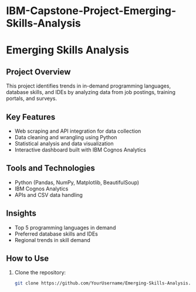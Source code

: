 # IBM-Capstone-Project-Emerging-Skills-Analysis
# Emerging Skills Analysis

## Project Overview
This project identifies trends in in-demand programming languages, database skills, and IDEs by analyzing data from job postings, training portals, and surveys.

## Key Features
- Web scraping and API integration for data collection
- Data cleaning and wrangling using Python
- Statistical analysis and data visualization
- Interactive dashboard built with IBM Cognos Analytics

## Tools and Technologies
- Python (Pandas, NumPy, Matplotlib, BeautifulSoup)
- IBM Cognos Analytics
- APIs and CSV data handling

## Insights
- Top 5 programming languages in demand
- Preferred database skills and IDEs
- Regional trends in skill demand

## How to Use
1. Clone the repository:
   ```bash
   git clone https://github.com/YourUsername/Emerging-Skills-Analysis.git
